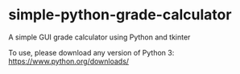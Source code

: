 # simple-python-grade-calculator
A simple GUI grade calculator using Python and tkinter

To use, please download any version of Python 3: https://www.python.org/downloads/